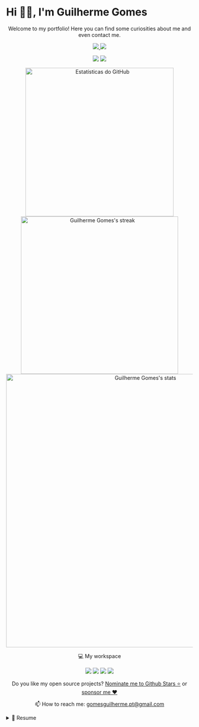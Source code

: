 # Hi 👋🏽, I'm Guilherme Gomes

  <p align="center">
    Welcome to my portfolio! Here you can find some curiosities about me and even contact me.
  </p>

  <!-- \\\\\\\ - SPONSOR & LINKEDIN LINKS - /////// -->
  <p align="center">
    <a href="https://github.com/sponsors/GomesGuilhermePT07">
      <img src="https://img.shields.io/badge/sponsor-30363D?style=for-the-badge&logo=GitHub-Sponsors&logoColor=#white" />        
    </a>
    <a href="https://www.linkedin.com/in/ggom3s/">
      <img src="https://img.shields.io/badge/linkedin-%230077B5.svg?&style=for-the-badge&logo=linkedin&logoColor=white" />
    </a>
  </p>

<!-- \\\\\\\ - PROFILE VIEWS & FOLLOW BUTTON - /////// -->
  <p align="center">
   <img src="https://komarev.com/ghpvc/?username=GomesGuilhermePT07&label=PROFILE+VIEWS+%20&color=ff69b4&style=flat&abbreviated=true">
   <img src="https://img.shields.io/github/followers/GomesGuilhermePT07?label=Follow&style=social">
  </p>

  <!--
  \\\\\\\ CASO ALGUM DÊ ERRO ///////
  -->
  <p align="center">
    <a href="#">
      <img src="https://github-readme-stats.vercel.app/api?username=GomesGuilhermePT07&show_icons=true&theme=tokyonight&count_private=true" alt="Estatísticas do GitHub" style="width: 400px;"/>
      
  <img src="https://github-readme-streak-stats.herokuapp.com/?user=GomesGuilhermePT07&theme=dracula" alt="Guilherme Gomes's streak" style="width: 424px;"/>
      
  <img src="https://github-readme-activity-graph.vercel.app/graph?username=GomesGuilhermePT07&theme=dracula" alt="Guilherme Gomes's stats" style="width: 46rem;"/>
    </a>
  </p>
  <!---->

<!-- \\\\\\\ - OUTRA MANEIRA DE APRESENTAR OS DADOS - /////// -->
<!--
<p align="center">
  <a href="#">
    <img src="https://github-readme-stats.vercel.app/api/top-langs/?username=GomesGuilhermePT07&theme=dracula" alt="Guilherme Gomes's most used languages" style="width: 14rem;"/>
    <img src="https://github-readme-activity-graph.vercel.app/graph?username=GomesGuilhermePT07&theme=dracula" alt="Guilherme Gomes's stats" style="width: 38rem;"/>
  </a>
</p>
-->

  <p align='center'>
    💻 My workspace<br/><br/>
    <img src="https://img.shields.io/badge/windows-%230078D6.svg?&style=for-the-badge&logo=windows&logoColor=white" />
    <img src="https://img.shields.io/badge/AMD-Ryzen%207%209800%20X3D-%230071C5.svg?&style=for-the-badge&logo=amd&logoColor=white&color=darkorange" />
    <img src="https://img.shields.io/badge/RAM-32GB-%230071C5.svg?&style=for-the-badge&logoColor=white" />
    <img src="https://img.shields.io/badge/nvidia-rtx%204080%20Super-%2376B900.svg?&style=for-the-badge&logo=nvidia&logoColor=white" />
  </p>

  <p align='center'>
    Do you like my open source projects? <a href='https://stars.github.com/nominate/'>Nominate me to Github Stars ⭐</a> or <a href='https://github.com/sponsors/GomesGuilhermePT07'>sponsor me ❤️</a>
  </p>
  
  <p align="center">
    📫 How to reach me: <a href="mailto:gomesguilherme.pt@gmail.com">gomesguilherme.pt@gmail.com</a>
  </p>

  <details>
    <summary>📃 Resume</summary>

  ## 🚀 About me
  
  🔞 18yo.  
  👨🏽‍💻 Coding since 2022!  
  🌍 Portuguese programmer.  
  💡 In love with the idea of improving the tech world.
    
## 🌐 Contacts

  [![YouTube](https://img.shields.io/badge/YouTube-FF0000?style=for-the-badge&logo=youtube&logoColor=white)](https://www.youtube.com/@ggom3s)
  [![Instagram](https://img.shields.io/badge/Instagram-E4405F?style=for-the-badge&logo=instagram&logoColor=white)](https://instagram.com/wg_gom3z)
  [![LinkedIn](https://img.shields.io/badge/LinkedIn-0A66C2?style=for-the-badge&logo=linkedin&logoColor=white)](https://www.linkedin.com/in/ggom3s)  
    
 ## 💻 Languages I use the most
  
  <div style="display: flex; gap: 10px; flex-wrap: wrap;">
    <img src="https://img.shields.io/badge/HTML5-E34F26?style=for-the-badge&logo=html5&logoColor=white" alt="HTML5" />
    <img src="https://img.shields.io/badge/CSS3-1572B6?style=for-the-badge&logo=css3&logoColor=white" alt="CSS3" />
    <img src="https://img.shields.io/badge/JavaScript-F7DF1E?style=for-the-badge&logo=javascript&logoColor=black" alt="JavaScript" />
    <img src="https://img.shields.io/badge/C%2B%2B-00599C?style=for-the-badge&logo=c%2B%2B&logoColor=white" alt="C++" />
    <img src="https://img.shields.io/badge/PHP-777BB4?style=for-the-badge&logo=php&logoColor=white" alt="PHP" />
    <img src="https://img.shields.io/badge/MySQL-005C84?style=for-the-badge&logo=mysql&logoColor=white" alt="MySQL" />
    <img src="https://img.shields.io/badge/Python-FFD43B?style=for-the-badge&logo=python&logoColor=blue" alt="Python" />
  </div>

 <!--
  ## 🗓 Nowadays studying at
  
  <img src="https://img.shields.io/badge/%20Lisboa-000000?style=for-the-badge&logo=42&logoColor=white" alt="42 | Lisboa" />  
 -->

  ## Aplications I use/d
  
  <div style="display: flex; gap: 10px; flex-wrap: wrap;">
    <img src="https://img.shields.io/badge/ClickUp-7B68EE?style=for-the-badge&logo=ClickUp&logoColor=white" alt="ClickUp" />
    <img src="https://img.shields.io/badge/Canva-%2300C4CC.svg?&style=for-the-badge&logo=Canva&logoColor=white" alt="Canva" />
    <img src="https://img.shields.io/badge/Xampp-F37623?style=for-the-badge&logo=xampp&logoColor=white" alt="Xampp" />
    <img src="https://img.shields.io/badge/GitHub-100000?style=for-the-badge&logo=github&logoColor=white" alt="GitHub" />
  </div>

  ## 🖥 Compilers I'm used to work with
  
  <div style="display: flex; gap: 10px; flex-wrap: wrap;">
    <img src="https://img.shields.io/badge/Arduino_IDE-00979D?style=for-the-badge&logo=arduino&logoColor=white" alt="Arduino IDE" />
    <img src="https://img.shields.io/badge/Eclipse-2C2255?style=for-the-badge&logo=eclipse&logoColor=white" alt="Eclipse" />
    <img src="https://img.shields.io/badge/VSCode-0078D4?style=for-the-badge&logo=visual%20studio%20code&logoColor=white" alt="VS Code" />
    <img src="https://img.shields.io/badge/Adobe%20Dreamweaver-072401?style=for-the-badge&logo=Adobe%20Dreamweaver&logoColor=34F400" alt="Adobe Dreamweaver" />
    <img src="https://img.shields.io/badge/IntelliJ_IDEA-000000.svg?style=for-the-badge&logo=intellij-idea&logoColor=white" alt="IntelliJ Idea" />
    <img src="https://img.shields.io/badge/PyCharm-000000.svg?&style=for-the-badge&logo=PyCharm&logoColor=white" alt="PyCharm" />
  </div>

  </details>

<!-- adicionar specs -->
<!--
  <details>
    <summary>💻 My PC</summary>

   - **Graphic Card:**\
  Nvidia RTX 4080 SUPER
   
   - **Motherboard:**\
  Asus TUF Gaming B650-E WIFI 
  
   - **CPU:**\
  AMD Ryzen 7 9800X3D

   - **SSD:**\
  Crucial P3 Plus 1TB 5000/3600MB\
  Crucial P3 4TB
  
   - **Power Supply Unit:**\
  FSP Vita GM ATX3 1000W 
  
   - **RAM:**\
  G.SKILL RIPJAWS S5 32GB 5600 
  
   - **Water Cooler:**\
  Artic Liquid Freezer III 240

   - **Case:**\
  White DarkFlash

   - **Ports:**\
  <!-- escreve aqui 
  
  </details> 
  
-->
